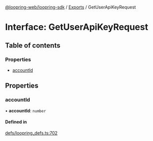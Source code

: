[@loopring-web/loopring-sdk](../README.md) / [Exports](../modules.md) / GetUserApiKeyRequest

# Interface: GetUserApiKeyRequest

## Table of contents

### Properties

- [accountId](GetUserApiKeyRequest.md#accountid)

## Properties

### accountId

• **accountId**: `number`

#### Defined in

[defs/loopring_defs.ts:702](https://github.com/Loopring/loopring_sdk/blob/9d83b66/src/defs/loopring_defs.ts#L702)
